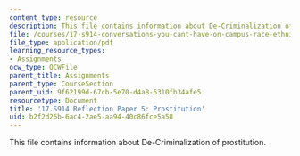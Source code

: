 ```yaml
---
content_type: resource
description: This file contains information about De-Criminalization of prostitution.
file: /courses/17-s914-conversations-you-cant-have-on-campus-race-ethnicity-gender-and-identity-spring-2012/b2f2d26b6ac42ae5aa9440c86fce5a58_MIT17_S914S12_prostitution1.pdf
file_type: application/pdf
learning_resource_types:
- Assignments
ocw_type: OCWFile
parent_title: Assignments
parent_type: CourseSection
parent_uid: 9f62199d-67cb-5e70-d4a8-6310fb34afe5
resourcetype: Document
title: '17.S914 Reflection Paper 5: Prostitution'
uid: b2f2d26b-6ac4-2ae5-aa94-40c86fce5a58
---
```

This file contains information about De-Criminalization of prostitution.

